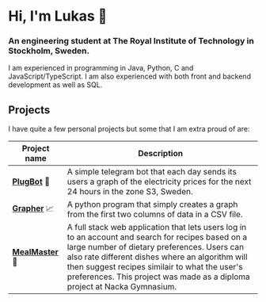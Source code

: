 # Hi, I'm Lukas 👋
### An engineering student at The Royal Institute of Technology in Stockholm, Sweden.

I am experienced in programming in Java, Python, C and JavaScript/TypeScript. I am also experienced with both front and backend development as well as SQL. 

## Projects
I have quite a few personal projects but some that I am extra proud of are:

| Project name                                                                       | Description                                                                                                                        |
|------------------------------------------------------------------------------------|------------------------------------------------------------------------------------------------------------------------------------|
| **[PlugBot](https://github.com/LukeyBit/PlugBot)** 🤖 | A simple telegram bot that each day sends its users a graph of the electricity prices for the next 24 hours in the zone S3, Sweden. |
| **[Grapher](https://github.com/LukeyBit/Grapher)** 📈 | A python program that simply creates a graph from the first two columns of data in a CSV file. |
| **[MealMaster](https://github.com/LukeyBit/Gyarb2023)** 🍕 | A full stack web application that lets users log in to an account and search for recipes based on a large number of dietary preferences. Users can also rate different dishes where an algorithm will then suggest recipes similair to what the user's preferences. This project was made as a diploma project at Nacka Gymnasium. |

<!--
**LukeyBit/LukeyBit** is a ✨ _special_ ✨ repository because its `README.md` (this file) appears on your GitHub profile.

Here are some ideas to get you started:

- 🔭 I’m currently working on ...
- 🌱 I’m currently learning ...
- 👯 I’m looking to collaborate on ...
- 🤔 I’m looking for help with ...
- 💬 Ask me about ...
- 📫 How to reach me: ...
- 😄 Pronouns: ...
- ⚡ Fun fact: ...
-->
